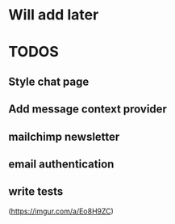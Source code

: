 # Will add later

# TODOS

## Style chat page

## Add message context provider

## mailchimp newsletter

## email authentication

## write tests

(https://imgur.com/a/Eo8H9ZC)
